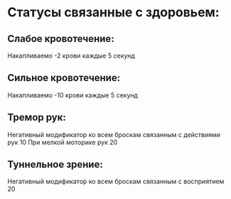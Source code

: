 # Статусы связанные с здоровьем:

## Слабое кровотечение:
Накапливаемо
-2 крови каждые 5 секунд

## Сильное кровотечение:
 Накапливаемо
-10 крови каждые 5 секунд

## Тремор рук:
Негативный модификатор ко всем броскам связанным с действиями рук 10
При мелкой моторике рук 20

## Туннельное зрение:
Негативный модификатор ко всем броскам связанным с восприятием 20